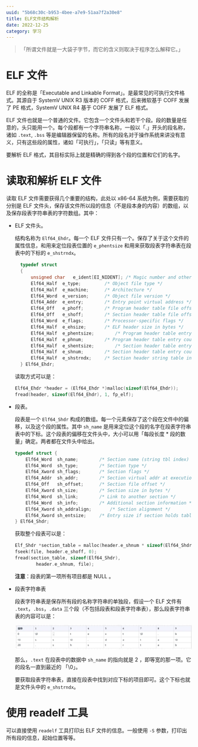 ```yaml
---
uuid: "5b68c30c-b953-4bee-a7e9-51aa7f2a30e8"
title: ELF文件结构解析
date: 2022-12-25
category: 学习
---
```


> 「所谓文件就是一大袋子字节，而它的含义则取决于程序怎么解释它。」

# ELF 文件

ELF 的全称是「Executable and Linkable Format」。是最常见的可执行文件格式。其源自于 SystemV UNIX R3 版本的 COFF 格式，后来微软基于 COFF 发展了 PE 格式，SystemV UNIX R4 基于 COFF 发展了 ELF 格式。

ELF 文件也就是一个普通的文件。它包含一个文件头和若干个段。段的数量是任意的，头只能用一个。每个段都有一个字符串名称，一般以「.」开头的段名称，诸如 `.text`, `.bss` 等是编辑器保留的名称。所有的段名对于操作系统来讲没有意义，只有这些段的属性，诸如「可执行」，「只读」等有意义。

要解析 ELF 格式，其目标实际上就是精确的得到各个段的位置和它们的名字。

# 读取和解析 ELF 文件

读取 ELF 文件需要获得几个重要的结构，此处以 x86-64 系统为例，需要获取的分别是 ELF 文件头，保存该文件所以段的信息（不是段本身的内容）的数组，以及保存段表字符串表的字符数组。其中：

- ELF 文件头。
  
  结构名称为 `Elf64_Ehdr`。每一个 ELF 文件只有一个。保存了关于这个文件的属性信息，和用来定位段表位置的 `e_phentsize` 和用来获取段表字符串表在段表中的下标的 `e_shstrndx`。

  ```c
    typedef struct
    {
        unsigned char	e_ident[EI_NIDENT];	/* Magic number and other info */
        Elf64_Half	e_type;			/* Object file type */
        Elf64_Half	e_machine;		/* Architecture */
        Elf64_Word	e_version;		/* Object file version */
        Elf64_Addr	e_entry;		/* Entry point virtual address */
        Elf64_Off	e_phoff;		/* Program header table file offset */
        Elf64_Off	e_shoff;		/* Section header table file offset */
        Elf64_Word	e_flags;		/* Processor-specific flags */
        Elf64_Half	e_ehsize;		/* ELF header size in bytes */
        Elf64_Half	e_phentsize;		/* Program header table entry size */
        Elf64_Half	e_phnum;		/* Program header table entry count */
        Elf64_Half	e_shentsize;		/* Section header table entry size */
        Elf64_Half	e_shnum;		/* Section header table entry count */
        Elf64_Half	e_shstrndx;		/* Section header string table index */
    } Elf64_Ehdr;
  ```

  读取方式可以是：

  ```c
  Elf64_Ehdr *header = (Elf64_Ehdr *)malloc(sizeof(Elf64_Ehdr));
  fread(header, sizeof(Elf64_Ehdr), 1, fp_elf);
  ```

- 段表。
  
  段表是一个 `Elf64_Shdr` 构成的数组。每一个元素保存了这个段在文件中的偏移，以及这个段的属性。其中 `sh_name` 是用来定位这个段的名字在段表字符串表中的下标。这个段表的偏移在文件头中，大小可以用「每段长度 * 段的数量」确定。两者都在文件头中给出。

    ```c
    typedef struct {
        Elf64_Word	sh_name;		/* Section name (string tbl index) */
        Elf64_Word	sh_type;		/* Section type */
        Elf64_Xword	sh_flags;		/* Section flags */
        Elf64_Addr	sh_addr;		/* Section virtual addr at execution */
        Elf64_Off	sh_offset;		/* Section file offset */
        Elf64_Xword	sh_size;		/* Section size in bytes */
        Elf64_Word	sh_link;		/* Link to another section */
        Elf64_Word	sh_info;		/* Additional section information */
        Elf64_Xword	sh_addralign;		/* Section alignment */
        Elf64_Xword	sh_entsize;		/* Entry size if section holds table */
    } Elf64_Shdr;
    ```

    获取整个段表可以是：

    ```c
    Elf_Shdr *section_table = malloc(header.e_shnum * sizeof(Elf64_Shdr) );
    fseek(file, header.e_shoff, 0);
    fread(section_table, sizeof(Elf64_Shdr),
            header.e_shnum, file);
    ```

    **注意**：段表的第一项所有项目都是 NULL 。

- 段表字符串表
  
  段表字符串表是保存所有段的名称字符串的单独段，假设一个 ELF 文件有 `.text`，`.bss`，`.data` 三个段（不包括段表和段表字符串表），那么段表字符串表的内容可以是：

    ![部分内容](./assets/table.webp)

    那么，`.text` 在段表中的数据中 `sh_name` 的指向就是 2 ，即等宽的那一项。它的段名一直到最近的 「\0」。

    要获取段表字符串表，直接在段表中找到对应下标的项目即可。这个下标也就是文件头中的 `e_shstrndx`。

# 使用 readelf 工具

可以直接使用 `readelf` 工具打印出 ELF 文件的信息。一般使用 `-S` 参数，打印出所有段的信息，起始位置等等。
